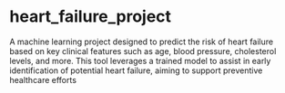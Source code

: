 # heart_failure_project
A machine learning project designed to predict the risk of heart failure based on key clinical features such as age, blood pressure, cholesterol levels, and more. This tool leverages a trained model to assist in early identification of potential heart failure, aiming to support preventive healthcare efforts
